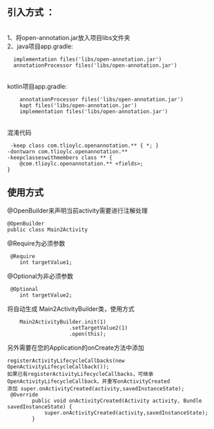 ## 引入方式 ：
  <br>1、将open-annotation.jar放入项目libs文件夹
  <br>2、java项目app.gradle: 
```
  implementation files('libs/open-annotation.jar')
  annotationProcessor files('libs/open-annotation.jar')
```
   <br>kotlin项目app.gradle:
``` 
    annotationProcessor files('libs/open-annotation.jar')
    kapt files('libs/open-annotation.jar')
    implementation files('libs/open-annotation.jar')
```
<br>混淆代码 
```
 -keep class com.tlioylc.openannotation.** { *; }
-dontwarn com.tlioylc.openannotation.**
-keepclasseswithmembers class ** {
    @com.tlioylc.openannotation.** <fields>;
}
```
## 使用方式

@OpenBuilder来声明当前activity需要进行注解处理
```
@OpenBuilder
public class Main2Activity
```
@Require为必须参数
```
 @Require
    int targetValue1;
```
@Optional为非必须参数
```
 @Optional
    int targetValue2;
```
将自动生成 Main2ActivityBuilder类，使用方式
```
    Main2ActivityBuilder.init(1)
                    .setTargetValue2(1)
                    .open(this);
```    
另外需要在您的Application的onCreate方法中添加
```    
registerActivityLifecycleCallbacks(new OpenActivityLifecycleCallback()); 
如果已有registerActivityLifecycleCallbacks，可继承OpenActivityLifecycleCallback，并重写onActivityCreated
添加 super.onActivityCreated(activity,savedInstanceState);
 @Override
        public void onActivityCreated(Activity activity, Bundle savedInstanceState) {
            super.onActivityCreated(activity,savedInstanceState);
        }
```    
